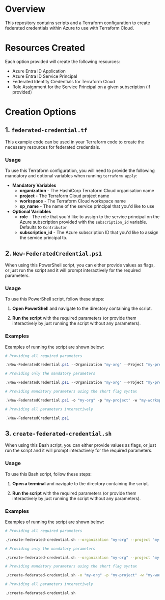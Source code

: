 # Overview

This repository contains scripts and a Terraform configuration to create federated credentials within Azure to use with Terraform Cloud.

# Resources Created
Each option provided will create the following resources:
- Azure Entra ID Application
- Azure Entra ID Service Principal
- Federated Identity Credentials for Terraform Cloud
- Role Assignment for the Service Principal on a given subscription (if provided)

# Creation Options

## 1. `federated-credential.tf`
This example code can be used in your Terraform code to create the necessary resources for federated credentials.

### Usage
To use this Terraform configuration, you will need to provide the following mandatory and optional variables when running `terraform apply`:

* **Mandatory Variables**
  * **organization** - The HashiCorp Terraform Cloud organisation name
  * **project** - The Terraform Cloud project name
  * **workspace** - The Terraform Cloud workspace name
  * **sp_name** - The name of the service principal that you'd like to use
* **Optional Variables**
  * **role** - The role that you'd like to assign to the service principal on the Azure subscription provided with the `subscription_id` variable. Defaults to `Contributor`
  * **subscription_id** - The Azure subscription ID that you'd like to assign the service principal to.

## 2. `New-FederatedCredential.ps1`
When using this PowerShell script, you can either provide values as flags, or just run the script and it will prompt interactively for the required parameters.

### Usage
To use this PowerShell script, follow these steps:

1. **Open PowerShell** and navigate to the directory containing the script.

2. **Run the script** with the required parameters (or provide them interactively by just running the script without any parameters).

### Examples

Examples of running the script are shown below:

```powershell
# Providing all required parameters

.\New-FederatedCredential.ps1 --Organization "my-org" --Project "my-project" --Workspace "my-workspace" --SpName "tfc-federated-credential" --Role "Contributor" --SubscriptionId "bc884483-24ef-40c5-b8d4-0c35a50ca8f8"
```

```powershell
# Providing only the mandatory parameters

.\New-FederatedCredential.ps1 --Organization "my-org" --Project "my-project" --Workspace "my-workspace" --SpName "tfc-federated-credential"
```

```powershell
# Providing mandatory parameters using the short flag syntax

.\New-FederatedCredential.ps1 -o "my-org" -p "my-project" -w "my-workspace" -s "tfc-federated-credential"
```

```powershell
# Providing all parameters interactively

.\New-FederatedCredential.ps1
```

## 3. `create-federated-credential.sh`
When using this Bash script, you can either provide values as flags, or just run the script and it will prompt interactively for the required parameters.

### Usage
To use this Bash script, follow these steps:

1. **Open a terminal** and navigate to the directory containing the script.

2. **Run the script** with the required parameters (or provide them interactively by just running the script without any parameters).

### Examples

Examples of running the script are shown below:

```bash
# Providing all required parameters

./create-federated-credential.sh --organization "my-org" --project "my-project" --workspace "my-workspace" --sp-name "tfc-federated-credential" --role "Contributor" --subscription_id "bc884483-24ef-40c5-b8d4-0c35a50ca8f8"
```

```bash
# Providing only the mandatory parameters

./create-federated-credential.sh --organization "my-org" --project "my-project" --workspace "my-workspace" --sp-name "tfc-federated-credential"
```

```bash
# Providing mandatory parameters using the short flag syntax

./create-federated-credential.sh -o "my-org" -p "my-project" -w "my-workspace" -s "tfc-federated-credential"
```

```bash
# Providing all parameters interactively

./create-federated-credential.sh
```
